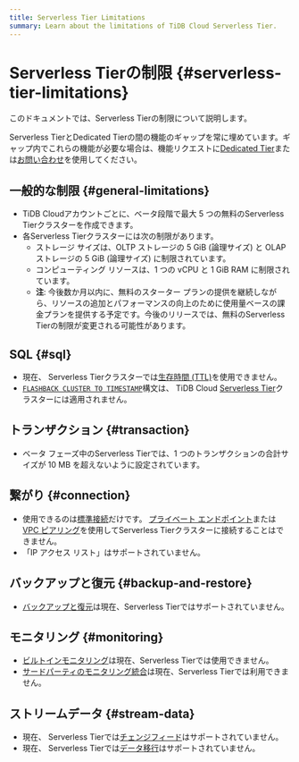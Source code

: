 ```yaml
---
title: Serverless Tier Limitations
summary: Learn about the limitations of TiDB Cloud Serverless Tier.
---
```


# Serverless Tierの制限 {#serverless-tier-limitations}

<!-- markdownlint-disable MD026 -->

このドキュメントでは、Serverless Tierの制限について説明します。

Serverless TierとDedicated Tierの間の機能のギャップを常に埋めています。ギャップ内でこれらの機能が必要な場合は、機能リクエストに[Dedicated Tier](/tidb-cloud/select-cluster-tier.md#dedicated-tier)または[お問い合わせ](https://www.pingcap.com/contact-us/?from=en)を使用してください。

## 一般的な制限 {#general-limitations}

-   TiDB Cloudアカウントごとに、ベータ段階で最大 5 つの無料のServerless Tierクラスターを作成できます。
-   各Serverless Tierクラスターには次の制限があります。
    -   ストレージ サイズは、OLTP ストレージの 5 GiB (論理サイズ) と OLAP ストレージの 5 GiB (論理サイズ) に制限されています。
    -   コンピューティング リソースは、1 つの vCPU と 1 GiB RAM に制限されています。
    -   **注**: 今後数か月以内に、無料のスターター プランの提供を継続しながら、リソースの追加とパフォーマンスの向上のために使用量ベースの課金プランを提供する予定です。今後のリリースでは、無料のServerless Tierの制限が変更される可能性があります。

## SQL {#sql}

-   現在、 Serverless Tierクラスターでは[生存時間 (TTL)](/time-to-live.md)を使用できません。
-   [`FLASHBACK CLUSTER TO TIMESTAMP`](/sql-statements/sql-statement-flashback-to-timestamp.md)構文は、 TiDB Cloud [Serverless Tier](/tidb-cloud/select-cluster-tier.md#serverless-tier-beta)クラスターには適用されません。

## トランザクション {#transaction}

-   ベータ フェーズ中のServerless Tierでは、1 つのトランザクションの合計サイズが 10 MB を超えないように設定されています。

## 繋がり {#connection}

-   使用できるのは[標準接続](/tidb-cloud/connect-via-standard-connection.md)だけです。 [プライベート エンドポイント](/tidb-cloud/set-up-private-endpoint-connections.md)または[VPC ピアリング](/tidb-cloud/set-up-vpc-peering-connections.md)を使用してServerless Tierクラスターに接続することはできません。
-   「IP アクセス リスト」はサポートされていません。

## バックアップと復元 {#backup-and-restore}

-   [バックアップと復元](/tidb-cloud/backup-and-restore.md)は現在、Serverless Tierではサポートされていません。

## モニタリング {#monitoring}

-   [ビルトインモニタリング](/tidb-cloud/built-in-monitoring.md)は現在、Serverless Tierでは使用できません。
-   [サードパーティのモニタリング統合](/tidb-cloud/third-party-monitoring-integrations.md)は現在、Serverless Tierでは利用できません。

## ストリームデータ {#stream-data}

-   現在、 Serverless Tierでは[チェンジフィード](/tidb-cloud/changefeed-overview.md)はサポートされていません。
-   現在、 Serverless Tierでは[データ移行](/tidb-cloud/migrate-from-mysql-using-data-migration.md)はサポートされていません。
